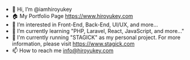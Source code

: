 - 👋 Hi, I’m @iamhiroyukey
- 🏠 My Portfolio Page https://www.hiroyukey.com
- 👀 I’m interested in Front-End, Back-End, UI/UX, and more...
- 🌱 I’m currently learning "PHP, Laravel, React, JavaScript, and more..."
- 💞️ I'm currently running "STAGICK" as my personal project. For more information, please visit https://www.stagick.com
- 📫 How to reach me info@hiroyukey.com

<!---
iamhiroyukey/iamhiroyukey is a ✨ special ✨ repository because its `README.md` (this file) appears on your GitHub profile.
You can click the Preview link to take a look at your changes.
--->
